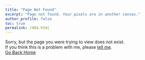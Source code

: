 ```yaml
---
title: "Page Not Found"
excerpt: "Page not found. Your pixels are in another canvas."
author_profile: false
toc: true
permalink: /404.html
---
```


Sorry, but the page you were trying to view does not exist.<br/>
If you think this is a problem with me, please [tell me](mailto:toilamanh2002@gmail.com).<br/>
[Go Back Home](https://in4.manhdinh.dev/)
